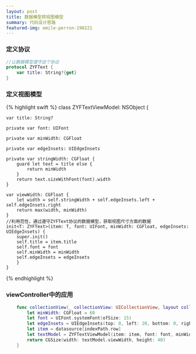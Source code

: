 ```yaml
---
layout: post
title: 数据模型转视图模型
summary: 代码设计思路
featured-img: emile-perron-190221
---
```

### 定义协议

```swift
//让数据模型遵守这个协议
protocol ZYFText {
    var title: String?{get}
}
```
### 定义视图模型
{% highlight swift %}
class ZYFTextViewModel: NSObject {

    var title: String?

    private var font: UIFont

    private var minWidth: CGFloat

    private var edgeInsets: UIEdgeInsets

    private var stringWidth: CGFloat {
        guard let text = title else {
            return minWidth
        }
        return text.sizeWithFont(font).width
    }

    var viewWidth: CGFloat {
        let width = self.stringWidth + self.edgeInsets.left + self.edgeInsets.right
        return max(width, minWidth)
    }
    //利用范性，通过遵守ZYFText协议的数据模型，获取视图尺寸方面的数据
    init<T: ZYFText>(item: T, font: UIFont, minWidth: CGFloat, edgeInsets: UIEdgeInsets) {
        super.init()
        self.title = item.title
        self.font = font
        self.minWidth = minWidth
        self.edgeInsets = edgeInsets
        }
    }
{% endhighlight %}

### viewController中的应用

```swift
    func collectionView(_ collectionView: UICollectionView, layout collectionViewLayout: UICollectionViewLayout, sizeForItemAt indexPath: IndexPath) -> CGSize {
        let minWidth: CGFloat = 60
        let font = UIFont.systemFont(ofSize: 15)
        let edgeInsets = UIEdgeInsets(top: 0, left: 20, bottom: 0, right: 20)
        let item = datasource[indexPath.row]
        let textModel = ZYFTextViewModel(item: item, font: font, minWidth: minWidth, edgeInsets: edgeInsets)
        return CGSize(width: textModel.viewWidth, height: 40)
    }
```
